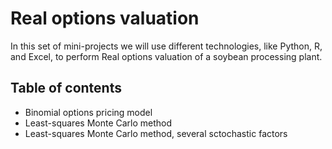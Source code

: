 # Real options valuation
In this set of mini-projects we will use different technologies, like Python, R, and Excel, to perform Real options valuation of a soybean processing plant.

## Table of contents
* Binomial options pricing model
* Least-squares Monte Carlo method
* Least-squares Monte Carlo method, several sctochastic factors

